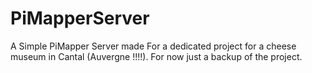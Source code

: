 # PiMapperServer
A Simple PiMapper Server made For a dedicated project for a cheese museum in Cantal (Auvergne !!!!). For now just a backup of the project.
